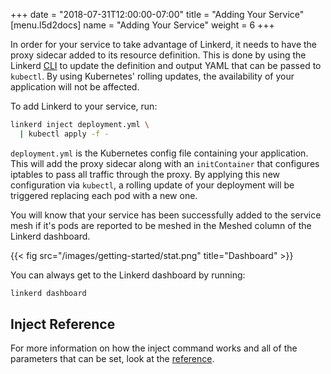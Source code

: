 +++
date = "2018-07-31T12:00:00-07:00"
title = "Adding Your Service"
[menu.l5d2docs]
  name = "Adding Your Service"
  weight = 6
+++

In order for your service to take advantage of Linkerd, it needs to have the
proxy sidecar added to its resource definition. This is done by using the
Linkerd [CLI](../architecture/#cli) to update the definition and output YAML
that can be passed to `kubectl`. By using Kubernetes' rolling updates, the
availability of your application will not be affected.

To add Linkerd to your service, run:

```bash
linkerd inject deployment.yml \
  | kubectl apply -f -
```

`deployment.yml` is the Kubernetes config file containing your
application. This will add the proxy sidecar along with an `initContainer` that
configures iptables to pass all traffic through the proxy. By applying this new
configuration via `kubectl`, a rolling update of your deployment will be
triggered replacing each pod with a new one.

You will know that your service has been successfully added to the service mesh
if it's pods are reported to be meshed in the Meshed column of the Linkerd
dashboard.

{{< fig src="/images/getting-started/stat.png" title="Dashboard" >}}

You can always get to the Linkerd dashboard by running:

```bash
linkerd dashboard
```

## Inject Reference

For more information on how the inject command works and all of the parameters
that can be set, look at the [reference](../cli/inject/).

